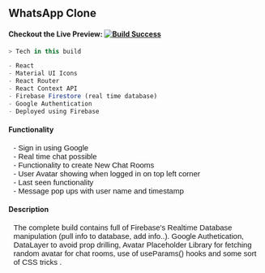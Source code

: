 ## WhatsApp Clone

#### Checkout the Live Preview: [![Build Success](https://camo.githubusercontent.com/4b519f8f8997337ea6333284f79383042cbed89f/68747470733a2f2f696d672e736869656c64732e696f2f62616467652f6275696c642d737563636573732d627269676874677265656e2e737667)](https://whatsapp-clone-499ab.web.app/) 

```javascript
> Tech in this build

- React
- Material UI Icons
- React Router
- React Context API
- Firebase Firestore (real time database)
- Google Authentication
- Deployed using Firebase 
```

#### Functionality
<p style="font-size: 15px; font-family: sans-serif; margin-left: 10px">
  - Sign in using Google <br>
  - Real time chat possible <br>
  - Functionality to create New Chat Rooms <br>
  - User Avatar showing when logged in on top left corner <br>
  - Last seen functionality <br>
  - Message pop ups with user name and timestamp <br>
</p>

#### Description
<p style="font-size: 15px; font-family: sans-serif; margin-left: 10px">
The complete build contains full of Firebase's Realtime Database manipulation (pull info to database, add info..). Google Authetication, DataLayer to avoid prop drilling, Avatar Placeholder Library for fetching random avatar for chat rooms, use of useParams() hooks and some sort of CSS tricks .

</p>